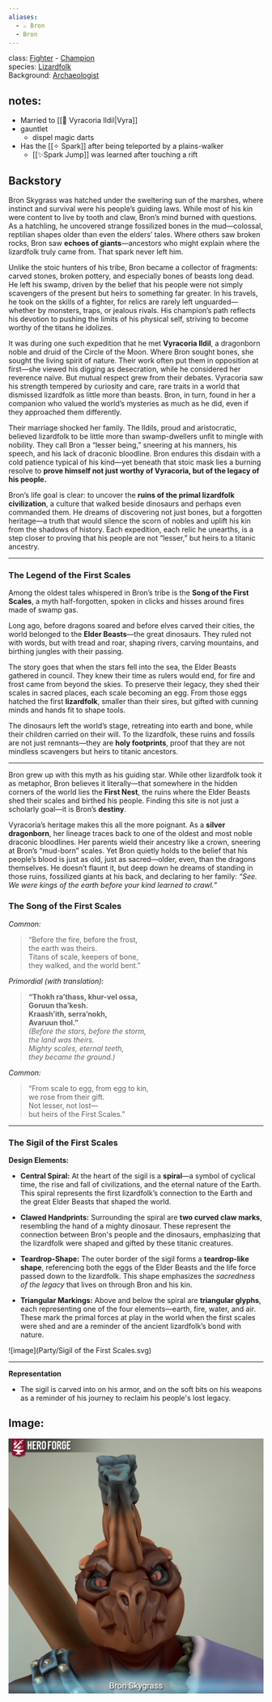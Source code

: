 ```yaml
---
aliases:
  - ⚔️ Bron
  - Bron
---
```


class: [Fighter](https://roll20.net/compendium/dnd5e/Fighter#content) - [Champion](https://dnd5e.wikidot.com/fighter:champion) <br/>
species: [Lizardfolk](https://dnd5e.wikidot.com/lineage:lizardfolk) <br/>
Background: [Archaeologist](https://dnd5e.wikidot.com/background:archaeologist)<br/>
## notes:
* Married to [[🍃 Vyracoria Ildil|Vyra]]
* gauntlet
	* dispel magic darts
* Has the [[✧ Spark]] after being teleported by a plains-walker
	* [[✨Spark Jump]] was learned after touching a rift

## Backstory

Bron Skygrass was hatched under the sweltering sun of the marshes, where instinct and survival were his people’s guiding laws. While most of his kin were content to live by tooth and claw, Bron’s mind burned with questions. As a hatchling, he uncovered strange fossilized bones in the mud—colossal, reptilian shapes older than even the elders’ tales. Where others saw broken rocks, Bron saw **echoes of giants**—ancestors who might explain where the lizardfolk truly came from. That spark never left him.

Unlike the stoic hunters of his tribe, Bron became a collector of fragments: carved stones, broken pottery, and especially bones of beasts long dead. He left his swamp, driven by the belief that his people were not simply scavengers of the present but heirs to something far greater. In his travels, he took on the skills of a fighter, for relics are rarely left unguarded—whether by monsters, traps, or jealous rivals. His champion’s path reflects his devotion to pushing the limits of his physical self, striving to become worthy of the titans he idolizes.

It was during one such expedition that he met **Vyracoria Ildil**, a dragonborn noble and druid of the Circle of the Moon. Where Bron sought bones, she sought the living spirit of nature. Their work often put them in opposition at first—she viewed his digging as desecration, while he considered her reverence naïve. But mutual respect grew from their debates. Vyracoria saw his strength tempered by curiosity and care, rare traits in a world that dismissed lizardfolk as little more than beasts. Bron, in turn, found in her a companion who valued the world’s mysteries as much as he did, even if they approached them differently.

Their marriage shocked her family. The Ildils, proud and aristocratic, believed lizardfolk to be little more than swamp-dwellers unfit to mingle with nobility. They call Bron a “lesser being,” sneering at his manners, his speech, and his lack of draconic bloodline. Bron endures this disdain with a cold patience typical of his kind—yet beneath that stoic mask lies a burning resolve to **prove himself not just worthy of Vyracoria, but of the legacy of his people.**

Bron’s life goal is clear: to uncover the **ruins of the primal lizardfolk civilization**, a culture that walked beside dinosaurs and perhaps even commanded them. He dreams of discovering not just bones, but a forgotten heritage—a truth that would silence the scorn of nobles and uplift his kin from the shadows of history. Each expedition, each relic he unearths, is a step closer to proving that his people are not “lesser,” but heirs to a titanic ancestry.

---
### **The Legend of the First Scales**

Among the oldest tales whispered in Bron’s tribe is the **Song of the First Scales**, a myth half-forgotten, spoken in clicks and hisses around fires made of swamp gas.

Long ago, before dragons soared and before elves carved their cities, the world belonged to the **Elder Beasts**—the great dinosaurs. They ruled not with words, but with tread and roar, shaping rivers, carving mountains, and birthing jungles with their passing.

The story goes that when the stars fell into the sea, the Elder Beasts gathered in council. They knew their time as rulers would end, for fire and frost came from beyond the skies. To preserve their legacy, they shed their scales in sacred places, each scale becoming an egg. From those eggs hatched the first **lizardfolk**, smaller than their sires, but gifted with cunning minds and hands fit to shape tools.

The dinosaurs left the world’s stage, retreating into earth and bone, while their children carried on their will. To the lizardfolk, these ruins and fossils are not just remnants—they are **holy footprints**, proof that they are not mindless scavengers but heirs to titanic ancestors.

---

Bron grew up with this myth as his guiding star. While other lizardfolk took it as metaphor, Bron believes it literally—that somewhere in the hidden corners of the world lies the **First Nest**, the ruins where the Elder Beasts shed their scales and birthed his people. Finding this site is not just a scholarly goal—it is Bron’s **destiny**.

Vyracoria’s heritage makes this all the more poignant. As a **silver dragonborn**, her lineage traces back to one of the oldest and most noble draconic bloodlines. Her parents wield their ancestry like a crown, sneering at Bron’s “mud-born” scales. Yet Bron quietly holds to the belief that his people’s blood is just as old, just as sacred—older, even, than the dragons themselves. He doesn’t flaunt it, but deep down he dreams of standing in those ruins, fossilized giants at his back, and declaring to her family: _“See. We were kings of the earth before your kind learned to crawl.”_

### **The Song of the First Scales**

_Common:_

> “Before the fire, before the frost,  
> the earth was theirs.  
> Titans of scale, keepers of bone,  
> they walked, and the world bent.”

_Primordial (with translation):_

> **“Thokh ra’thass, khur-vel ossa,  
> Goruun tha’kesh.  
> Kraash’ith, serra’nokh,  
> Avaruun thol.”**  
> _(Before the stars, before the storm,  
> the land was theirs.  
> Mighty scales, eternal teeth,  
> they became the ground.)_

_Common:_

> “From scale to egg, from egg to kin,  
> we rose from their gift.  
> Not lesser, not lost—  
> but heirs of the First Scales.”

---

### **The Sigil of the First Scales**

**Design Elements:**

- **Central Spiral:** At the heart of the sigil is a **spiral**—a symbol of cyclical time, the rise and fall of civilizations, and the eternal nature of the Earth. This spiral represents the first lizardfolk’s connection to the Earth and the great Elder Beasts that shaped the world.
    
- **Clawed Handprints:** Surrounding the spiral are **two curved claw marks**, resembling the hand of a mighty dinosaur. These represent the connection between Bron's people and the dinosaurs, emphasizing that the lizardfolk were shaped and gifted by these titanic creatures.
    
- **Teardrop-Shape:** The outer border of the sigil forms a **teardrop-like shape**, referencing both the eggs of the Elder Beasts and the life force passed down to the lizardfolk. This shape emphasizes the _sacredness of the legacy_ that lives on through Bron and his kin.
    
- **Triangular Markings:** Above and below the spiral are **triangular glyphs**, each representing one of the four elements—earth, fire, water, and air. These mark the primal forces at play in the world when the first scales were shed and are a reminder of the ancient lizardfolk’s bond with nature.
    
![image](Party/Sigil of the First Scales.svg)

---

**Representation**

- The sigil is carved into on his armor, and on the soft bits on his weapons as a reminder of his journey to reclaim his people's lost legacy.

## Image:

![image](Bron.png)